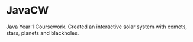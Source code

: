 # JavaCW
Java Year 1 Coursework. Created an interactive solar system with comets, stars, planets and blackholes. 
